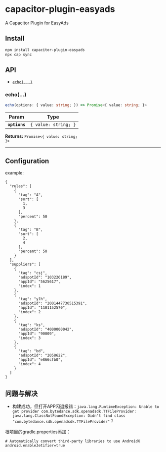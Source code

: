 # capacitor-plugin-easyads

A Capacitor Plugin for EasyAds

## Install

```bash
npm install capacitor-plugin-easyads
npx cap sync
```

## API

<docgen-index>

* [`echo(...)`](#echo)

</docgen-index>

<docgen-api>
<!--Update the source file JSDoc comments and rerun docgen to update the docs below-->

### echo(...)

```typescript
echo(options: { value: string; }) => Promise<{ value: string; }>
```

| Param         | Type                            |
| ------------- | ------------------------------- |
| **`options`** | <code>{ value: string; }</code> |

**Returns:** <code>Promise&lt;{ value: string; }&gt;</code>

--------------------

</docgen-api>

## Configuration
example:
```
{
  "rules": [
    {
      "tag": "A",
      "sort": [
        1,
        3
      ],
      "percent": 50
    },
    {
      "tag": "B",
      "sort": [
        2,
        4
      ],
      "percent": 50
    }
  ],
  "suppliers": [
    {
      "tag": "csj",
      "adspotId": "103226189",
      "appId": "5625617",
      "index": 1
    },
    {
      "tag": "ylh",
      "adspotId": "2001447730515391",
      "appId": "1101152570",
      "index": 2
    },
    {
      "tag": "ks",
      "adspotId": "4000000042",
      "appId": "90009",
      "index": 3
    },
    {
      "tag": "bd",
      "adspotId": "2058622",
      "appId": "e866cfb0",
      "index": 4
    }
  ]
}
```


## 问题与解决
* 构建成功，但打开APP闪退报错：`java.lang.RuntimeException: Unable to get provider com.bytedance.sdk.openadsdk.TTFileProvider: java.lang.ClassNotFoundException: Didn't find class "com.bytedance.sdk.openadsdk.TTFileProvider"`？

根项目的gradle.properties添加：
```
# Automatically convert third-party libraries to use AndroidX
android.enableJetifier=true
```
